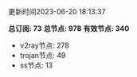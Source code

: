 更新时间2023-06-20 18:13:37

**总订阅: 73**
**总节点: 978**
**有效节点: 340**
- v2ray节点: 278
- trojan节点: 49
- ss节点: 13
